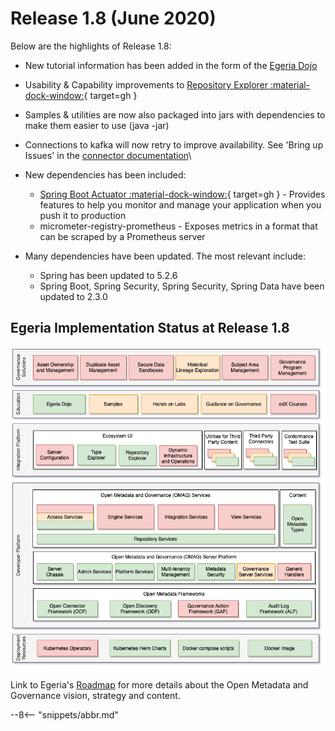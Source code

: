 <!-- SPDX-License-Identifier: CC-BY-4.0 -->
<!-- Copyright Contributors to the Egeria project. -->

# Release 1.8 (June 2020)

Below are the highlights of Release 1.8:

* New tutorial information has been added in the form of the [Egeria Dojo](/getting-started/dojo/)
* Usability & Capability improvements to [Repository Explorer :material-dock-window:](https://github.com/odpi/egeria/blob/master/open-metadata-implementation/user-interfaces/ui-chassis/ui-chassis-spring/docs/RepositoryExplorer/RepositoryExplorerGuide.md){ target=gh }
* Samples & utilities are now also packaged into jars with dependencies to make them easier to use (java -jar)
* Connections to kafka will now retry to improve availability. See 'Bring up Issues' in the [connector documentation](/connectors/resource/kafka-open-metadata-topic-connector/)\

* New dependencies has been included:
    * [Spring Boot Actuator :material-dock-window:](https://github.com/odpi/egeria/blob/master/open-metadata-implementation/server-chassis/server-chassis-spring/README.md){ target=gh } - Provides features to help you monitor and manage your application when you push it to production
    * micrometer-registry-prometheus - Exposes metrics in a format that can be scraped by a Prometheus server
    
* Many dependencies have been updated. The most relevant include:
    * Spring has been updated to 5.2.6
    * Spring Boot, Spring Security, Spring Security, Spring Data have been updated to 2.3.0

## Egeria Implementation Status at Release 1.8
 
![Egeria Implementation Status](functional-organization-showing-implementation-status-for-1.8.png)
 
 Link to Egeria's [Roadmap](/release-notes/roadmap/) for more details about the
 Open Metadata and Governance vision, strategy and content.

--8<-- "snippets/abbr.md"
